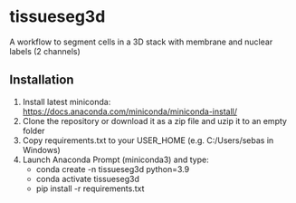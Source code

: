 # tissueseg3d
A workflow to segment cells in a 3D stack with membrane and nuclear labels (2 channels)

Installation
------------

1) Install latest miniconda: https://docs.anaconda.com/miniconda/miniconda-install/
2) Clone the repository or download it as a zip file and uzip it to an empty folder
3) Copy requirements.txt to your USER_HOME (e.g. C:/Users/sebas in Windows)
4) Launch Anaconda Prompt (miniconda3) and type:
	* conda create -n tissueseg3d python=3.9
	* conda activate tissueseg3d
	* pip install -r requirements.txt
